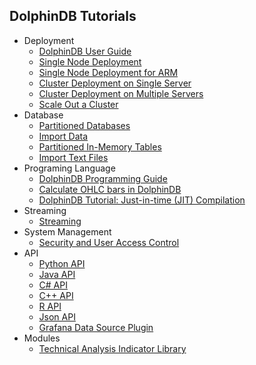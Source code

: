 ## DolphinDB Tutorials

- Deployment
    - [DolphinDB User Guide](https://github.com/dolphindb/Tutorials_EN/blob/master/dolphindb_user_guide.md)
    - [Single Node Deployment](https://github.com/dolphindb/Tutorials_EN/blob/master/standalone_server.md)
    - [Single Node Deployment for ARM](https://github.com/dolphindb/Tutorials_EN/blob/master/ARM_standalone_deploy.md)
    - [Cluster Deployment on Single Server](https://github.com/dolphindb/Tutorials_EN/blob/master/single_machine_cluster_deploy.md)
    - [Cluster Deployment on Multiple Servers](https://github.com/dolphindb/Tutorials_EN/blob/master/multi_machine_cluster_deploy.md)
    - [Scale Out a Cluster](https://github.com/dolphindb/Tutorials_EN/blob/master/cluster_scaleout.md)
- Database
    - [Partitioned Databases](https://github.com/dolphindb/Tutorials_EN/blob/master/database.md)
    - [Import Data](https://github.com/dolphindb/Tutorials_EN/blob/master/import_data.md)
    - [Partitioned In-Memory Tables](https://github.com/dolphindb/Tutorials_EN/blob/master/partitioned_in_memory_table.md)
    - [Import Text Files](https://github.com/dolphindb/Tutorials_EN/blob/master/import_csv.md)
- Programing Language
    - [DolphinDB Programming Guide](https://github.com/dolphindb/Tutorials_EN/blob/master/DolphinDB_Programming_Guide.md)
    - [Calculate OHLC bars in DolphinDB](https://github.com/dolphindb/Tutorials_EN/blob/master/OHLC.md)
    - [DolphinDB Tutorial: Just-in-time (JIT) Compilation](https://github.com/dolphindb/Tutorials_EN/blob/master/jit.md)
- Streaming
    - [Streaming](https://github.com/dolphindb/Tutorials_EN/blob/master/streaming_tutorial.md)
- System Management
    - [Security and User Access Control](https://github.com/dolphindb/Tutorials_EN/blob/master/ACL_and_Security.md)
- API
    - [Python API](https://github.com/dolphindb/Tutorials_EN/blob/master/python_api.md)
    - [Java API](https://github.com/dolphindb/api-java/blob/master/README.md)
    - [C# API](https://github.com/dolphindb/api-csharp/blob/master/README.md)
    - [C++ API](https://github.com/dolphindb/api-cplusplus/blob/master/README.md)
    - [R API](https://github.com/dolphindb/api-r/blob/master/README.md)
    - [Json API](https://github.com/dolphindb/api-json/blob/master/README.md)
    - [Grafana Data Source Plugin](https://github.com/dolphindb/grafana-datasource/blob/master/README.md)
- Modules
    - [Technical Analysis Indicator Library](https://github.com/dolphindb/Tutorials_EN/blob/master/ta.md)
 
